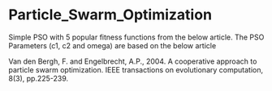 # Particle_Swarm_Optimization
Simple PSO with 5 popular fitness functions from the below article.
The PSO Parameters (c1, c2 and omega) are based on the below article 

Van den Bergh, F. and Engelbrecht, A.P., 2004. A cooperative approach to particle swarm optimization. IEEE transactions on evolutionary computation, 8(3), pp.225-239.
